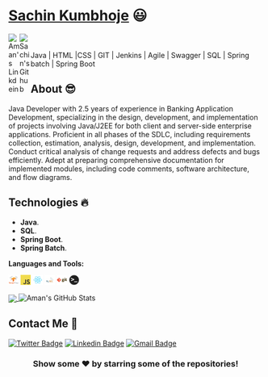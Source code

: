  # <a href="www.linkedin.com/in/sachin-kumbhoje/">Sachin Kumbhoje</a> :smiley:

<a href="www.linkedin.com/in/sachin-kumbhoje/">
  <img align="left" alt="Aman's Linkdein" width="22px" src="https://cdn.jsdelivr.net/npm/simple-icons@v3/icons/linkedin.svg" />
</a>
<a href="https://github.com/KumbhhojeSachin/">
  <img align="left" alt="Sachin's Github" width="22px" src="https://cdn.jsdelivr.net/npm/simple-icons@v3/icons/github.svg" />
</a>


<br/>
<br/>
Java | HTML |CSS | GIT |  Jenkins |  Agile |  Swagger  | SQL  | Spring batch | Spring Boot

## About :sunglasses:
Java Developer with 2.5 years of experience in Banking Application Development, specializing in the design, development, and implementation of projects involving Java/J2EE for both client and server-side enterprise applications. Proficient in all phases of the SDLC, including requirements collection, estimation, analysis, design, development, and implementation. Conduct critical analysis of change requests and address defects and bugs efficiently. Adept at preparing comprehensive documentation for implemented modules, including code comments, software architecture, and flow diagrams. 

## Technologies :fire:
- **Java**.
- **SQL**.
- **Spring Boot**.
- **Spring Batch**.


**Languages and Tools:**  
>
<code><img height="20" src="https://raw.githubusercontent.com/github/explore/80688e429a7d4ef2fca1e82350fe8e3517d3494d/topics/tensorflow/tensorflow.png"></code>
<code><img height="20" src="https://raw.githubusercontent.com/github/explore/80688e429a7d4ef2fca1e82350fe8e3517d3494d/topics/javascript/javascript.png"></code>
<code><img height="20" src="https://raw.githubusercontent.com/github/explore/80688e429a7d4ef2fca1e82350fe8e3517d3494d/topics/react/react.png"></code>
<code><img height="20" src="https://raw.githubusercontent.com/github/explore/80688e429a7d4ef2fca1e82350fe8e3517d3494d/topics/mysql/mysql.png"></code>
<code><img height="20" src="https://raw.githubusercontent.com/github/explore/80688e429a7d4ef2fca1e82350fe8e3517d3494d/topics/git/git.png"></code>
<code><img height="20" src="https://raw.githubusercontent.com/github/explore/80688e429a7d4ef2fca1e82350fe8e3517d3494d/topics/terminal/terminal.png"></code>


<a href="https://github.com/KumbhhojeSachin">
  <img align="center" src="https://github-readme-stats.vercel.app/api/top-langs/?username=amanKantSudhanshu&theme=radical&hide=glsl,JavaScript" />
</a>

<img src="https://github-readme-stats.vercel.app/api?username=amanKantSudhanshu&&show_icons=true&theme=radical&line_height=27&v=5" alt="Aman's GitHub Stats" />
   


##  Contact Me :speech_balloon:
[![Twitter Badge](https://img.shields.io/badge/-@@AmanKantSudhan1?style=flat-square&labelColor=1ca0f1&logo=twitter&logoColor=white&link=https://twitter.com/AmanKantSudhan1)](https://twitter.com/AmanKantSudhan1/) [![Linkedin Badge](https://img.shields.io/badge/-Aman-blue?style=flat-square&logo=Linkedin&logoColor=white&link=https://www.linkedin.com/in/aman-kant-47341b208/)](https://www.linkedin.com/in/aman-kant-47341b208/) [![Gmail Badge](https://img.shields.io/badge/-amankant535@gmail.com-c14438?style=flat-square&logo=Gmail&logoColor=white&link=mailto:amankant535@gmail.com)](mailto:amankant535@gmail.com)



<div align="center">

### Show some ❤️ by starring some of the repositories!

</div>
